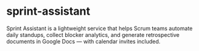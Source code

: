 # sprint-assistant
Sprint Assistant is a lightweight service that helps Scrum teams automate daily standups, collect blocker analytics, and generate retrospective documents in Google Docs — with calendar invites included.

